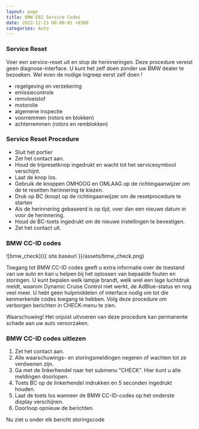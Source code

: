 ```yaml
---
layout: page
title: BMW E82 Service Codes
date: 2022-12-23 00:00:01 +0100
categories: Auto
---
```


### Service Reset
Voer een service-reset uit en stop de herinneringen. Deze procedure vereist geen diagnose-interface. U kunt het zelf doen zonder uw BMW dealer te bezoeken. Wel even de nodige ingreep eerst zelf doen !

 - regelgeving en verzekering
 - emissiecontrole
 - remvloeistof
 - motorolie
 - algemene inspectie
 - voorremmen (rotors en blokken)
 - achterremmen (rotors en remblokken)

### Service Reset Procedure

 - Sluit het portier
 - Zet het contact aan.
 - Houd de tripresetknop ingedrukt en wacht tot het servicesymbool verschijnt.
 - Laat de knop los.
 - Gebruik de knoppen OMHOOG en OMLAAG op de richtingaanwijzer om de te resetten herinnering te kiezen.
 - Druk op BC (knop) op de richtingaanwijzer om de resetprocedure te starten
 - Als de herinnering gebaseerd is op tijd, voer dan een nieuwe datum in voor de herinnering.
 - Houd de BC-toets ingedrukt om de nieuwe instellingen te bevestigen.
 - Zet het contact uit.

### BMW CC-ID codes

![bmw_check]({{ site.baseurl }}/assets/bmw_check.png)  

Toegang tot BMW CC-ID codes geeft u extra informatie over de toestand van uw auto en kan u helpen bij het oplossen van bepaalde fouten en storingen. U kunt bepalen welk lampje brandt, welk wiel een lage luchtdruk meldt, waarom Dynamic Cruise Control niet werkt, de AdBlue-status en nog veel meer.
U hebt geen hulpmiddelen of interface nodig om tot die kenmerkende codes toegang te hebben. Volg deze procedure om verborgen berichten in CHECK-menu te zien.

Waarschuwing! Het onjuist uitvoeren van deze procedure kan permanente schade aan uw auto veroorzaken. 

### BMW CC-ID codes uitlezen

1. Zet het contact aan.
2. Alle waarschuwings- en storingsmeldingen negeren of wachten tot ze verdwenen zijn.
3. Ga met de linkerhendel naar het submenu "CHECK". Hier kunt u alle meldingen doorlopen.
4. Toets BC op de linkerhendel indrukken en 5 seconden ingedrukt houden.
5. Laat de toets los wanneer de BMW CC-ID-codes op het onderste display verschijnen.
6. Doorloop opnieuw de berichten.

Nu ziet u onder elk bericht storingscode

